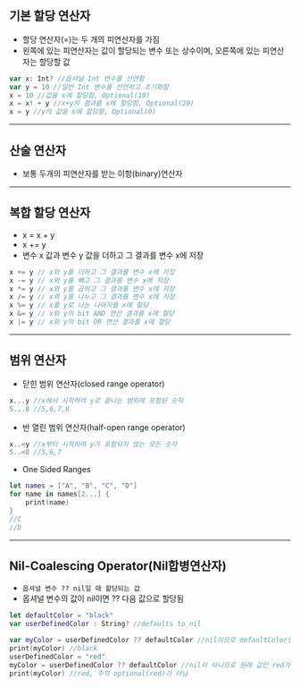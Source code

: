 **기본 할당 연산자**
---
- 할당 연산자(=)는 두 개의 피연산자를 가짐
- 왼쪽에 있는 피연산자는 값이 할당되는 변수 또는 상수이며, 오른쪽에 있는 피연산자는 할당할 값
```swift
var x: Int? //옵셔널 Int 변수를 선언함
var y = 10 //일반 Int 변수를 선언하고 초기화함
x = 10 //값을 x에 할당함, Optional(10)
x = x! + y //x+y의 결과를 x에 할당함, Optional(20)
x = y //y의 값을 x에 할당함, Optional(0)
```

***

**산술 연산자**
------
- 보통 두개의 피연산자를 받는 이항(binary)연산자

***

**복합 할당 연산자**
-----
- x = x + y
- x += y
- 변수 x 값과 변수 y 값을 더하고 그 결과를 변수 x에 저장
```swift
x += y // x와 y를 더하고 그 결과를 변수 x에 저장
x -= y // x와 y를 빼고 그 결과를 변수 x에 저장
x *= y // x와 y를 곱하고 그 결과를 변수 x에 저장
x /= y // x와 y를 나누고 그 결과를 변수 x에 저장
x %= y // x를 y로 나눈 나머지를 x에 할당
x &= y // x와 y의 bit AND 연산 결과를 x에 할당
x |= y // x와 y의 bit OR 연산 결과를 x에 할당
```

***

**범위 연산자**
------
- 닫힌 범위 연산자(closed range operator)
```swift
x...y //x에서 시작하여 y로 끝나는 범위에 포함된 숫자
5...8 //5,6,7,8
```

- 반 열린 범위 연산자(half-open range operator)
```swift
x..<y //x부터 시작하여 y가 포함되지 않는 모든 숫자
5..<8 //5,6,7
```

- One Sided Ranges
```swift
let names = ["A", "B", "C", "D"]
for name in names[2...] { 
    print(name)
}
//C
//D
```

***

**Nil-Coalescing Operator(Nil합병연산자)**
------
- `옵셔널 변수 ?? nil일 때 할당되는 값`
- 옵셔널 변수의 값이 nil이면 ?? 다음 값으로 할당됨
```swift
let defaultColor = "black"
var userDefinedColor : String? //defaults to nil

var myColor = userDefinedColor ?? defaultColor //nil이므로 defaultColor인 black으로 할당됨
print(myColor) //black
userDefinedColor = "red"
myColor = userDefinedColor ?? defaultColor //nil이 아니므로 원래 값인 red가 할당됨
print(myColor) //red, 주의 optional(red)가 아님